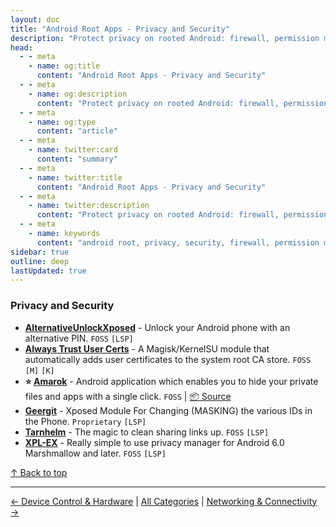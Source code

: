 ```yaml
---
layout: doc
title: "Android Root Apps - Privacy and Security"
description: "Protect privacy on rooted Android: firewall, permission managers, encryption tools, and privacy-focused mods to limit tracking and data leakage."
head:
  - - meta
    - name: og:title
      content: "Android Root Apps - Privacy and Security"
  - - meta
    - name: og:description
      content: "Protect privacy on rooted Android: firewall, permission managers, encryption tools, and privacy-focused mods to limit tracking and data leakage."
  - - meta
    - name: og:type
      content: "article"
  - - meta
    - name: twitter:card
      content: "summary"
  - - meta
    - name: twitter:title
      content: "Android Root Apps - Privacy and Security"
  - - meta
    - name: twitter:description
      content: "Protect privacy on rooted Android: firewall, permission managers, encryption tools, and privacy-focused mods to limit tracking and data leakage."
  - - meta
    - name: keywords
      content: "android root, privacy, security, firewall, permission manager, encryption, rooted privacy apps"
sidebar: true
outline: deep
lastUpdated: true
---
```


### Privacy and Security
- **[AlternativeUnlockXposed](https://github.com/leohearts/AlternativeUnlockXposed)** - Unlock your Android phone with an alternative PIN. `FOSS` `[LSP]`
- **[Always Trust User Certs](https://github.com/NVISOsecurity/AlwaysTrustUserCerts)** - A Magisk/KernelSU module that automatically adds user certificates to the system root CA store. `FOSS` `[M]` `[K]`
- **⭐ [Amarok](https://f-droid.org/zh_Hans/packages/deltazero.amarok.foss/)** - Android application which enables you to hide your private files and apps with a single click. `FOSS` | [📦 Source](https://github.com/deltazefiro/Amarok-Hider)
- **[Geergit](https://github.com/pyshivam/geergit-discussion)** - Xposed Module For Changing (MASKING) the various IDs in the Phone. `Proprietary` `[LSP]`
- **[Tarnhelm](https://github.com/lz233/Tarnhelm)** - The magic to clean sharing links up. `FOSS` `[LSP]`
- **[XPL-EX](https://github.com/0bbedCode/XPL-EX)** - Really simple to use privacy manager for Android 6.0 Marshmallow and later. `FOSS` `[LSP]`

[↑ Back to top](#table-of-contents)

---
[← Device Control & Hardware](./device-control-and-hardware.md) | [All Categories](./index.md) | [Networking & Connectivity →](./networking-and-connectivity.md)

